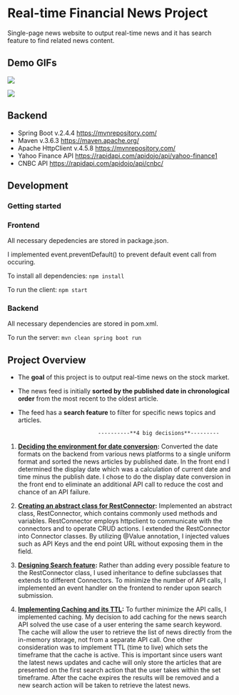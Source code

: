 # Real-time Financial News Project

Single-page news website to output real-time news and it has search feature to find related news content.


## Demo GIFs
![](https://media.giphy.com/media/SGeeUuFFkTEtuvzwHR/giphy.gif)

![](https://media.giphy.com/media/D02riIbNu7yYwcAxbo/giphy.gif)

## Backend
- Spring Boot v.2.4.4 https://mvnrepository.com/
- Maven v.3.6.3 https://maven.apache.org/
- Apache HttpClient v.4.5.8 https://mvnrepository.com/
- Yahoo Finance API https://rapidapi.com/apidojo/api/yahoo-finance1
- CNBC API https://rapidapi.com/apidojo/api/cnbc/


## Development
### Getting started
### Frontend
All necessary depedencies are stored in package.json.

I implemented event.preventDefault() to prevent default event call from occuring.

To install all dependencies: `npm install`

To run the client: `npm start`

### Backend

All necessary dependencies are stored in pom.xml.

To run the server: `mvn clean spring boot run`

## Project Overview
- The **goal** of this project is to output real-time news on the stock market. 

- The news feed is initially **sorted by the published date in chronological order** from the most recent to the oldest article. 

- The feed has a **search feature** to filter for specific news topics and articles. 

                               ----------**4 big decisions**---------

1. **[Deciding the environment for date conversion](https://github.com/sungpark1/FeedMe/blob/main/client/src/components/main/news_table/defaultNewsFeed.js#L82):** Converted the date formats on the backend from various news platforms to a single uniform format and sorted the news articles by published date. In the front end I determined the display date which was a calculation of current date and time minus the publish date. I chose to do the display date conversion in the front end to eliminate an additional API call to reduce the cost and chance of an API failure.

2. **[Creating an abstract class for RestConnector](https://github.com/sungpark1/FeedMe/blob/main/src/main/java/project/newsfeed/connectors/RestConnector.java#L16):** Implemented an abstract class, RestConnector, which contains commonly used methods and variables. RestConnector employs httpclient to communicate with the connectors and to operate CRUD actions. I extended the RestConnector into Connector classes. By utilizing @Value annotation, I injected values such as API Keys and the end point URL without exposing them in the field.

3. **[Designing Search feature](https://github.com/sungpark1/FeedMe/blob/main/src/main/java/project/newsfeed/connectors/YahooSearchConnector.java#L35):** Rather than adding every possible feature to the RestConnector class, I used inheritance to define subclasses that extends to different Connectors. To minimize the number of API calls, I implemented an event handler on the frontend to render upon search submission.

4. **[Implementing Caching and its TTL](https://github.com/sungpark1/FeedMe/blob/main/src/main/java/project/newsfeed/connectors/YahooSearchConnector.java#L32):** To further minimize the API calls, I implemented caching. My decision to add caching for the news search API solved the use case of a user entering the same search keyword. The cache will allow the user to retrieve the list of news directly from the in-memory storage, not from a separate API call. One other consideration was to implement TTL (time to live) which sets the timeframe that the cache is active. This is important since users want the latest news updates and cache will only store the articles that are presented on the first search action that the user takes within the set timeframe. After the cache expires the results will be removed and a new search action will be taken to retrieve the latest news.

